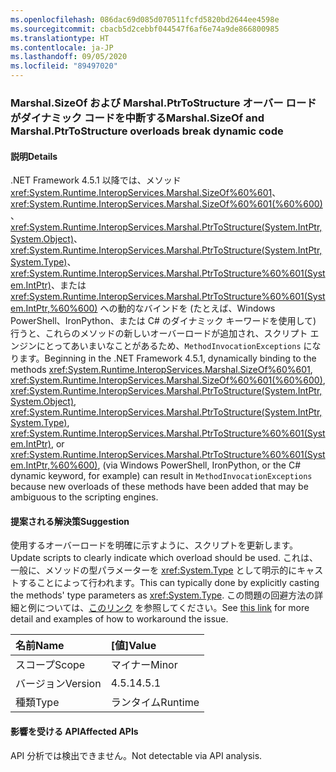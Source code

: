 ```yaml
---
ms.openlocfilehash: 086dac69d085d070511fcfd5820bd2644ee4598e
ms.sourcegitcommit: cbacb5d2cebbf044547f6af6e74a9de866800985
ms.translationtype: HT
ms.contentlocale: ja-JP
ms.lasthandoff: 09/05/2020
ms.locfileid: "89497020"
---
```

### <a name="marshalsizeof-and-marshalptrtostructure-overloads-break-dynamic-code"></a><span data-ttu-id="d7ff8-101">Marshal.SizeOf および Marshal.PtrToStructure オーバー ロードがダイナミック コードを中断する</span><span class="sxs-lookup"><span data-stu-id="d7ff8-101">Marshal.SizeOf and Marshal.PtrToStructure overloads break dynamic code</span></span>

#### <a name="details"></a><span data-ttu-id="d7ff8-102">説明</span><span class="sxs-lookup"><span data-stu-id="d7ff8-102">Details</span></span>

<span data-ttu-id="d7ff8-103">.NET Framework 4.5.1 以降では、メソッド <xref:System.Runtime.InteropServices.Marshal.SizeOf%60%601>、<xref:System.Runtime.InteropServices.Marshal.SizeOf%60%601(%60%600)>、<xref:System.Runtime.InteropServices.Marshal.PtrToStructure(System.IntPtr,System.Object)>、<xref:System.Runtime.InteropServices.Marshal.PtrToStructure(System.IntPtr,System.Type)>、<xref:System.Runtime.InteropServices.Marshal.PtrToStructure%60%601(System.IntPtr)>、または <xref:System.Runtime.InteropServices.Marshal.PtrToStructure%60%601(System.IntPtr,%60%600)> への動的なバインドを (たとえば、Windows PowerShell、IronPython、または C# のダイナミック キーワードを使用して) 行うと、これらのメソッドの新しいオーバーロードが追加され、スクリプト エンジンにとってあいまいなことがあるため、<code>MethodInvocationExceptions</code> になります。</span><span class="sxs-lookup"><span data-stu-id="d7ff8-103">Beginning in the .NET Framework 4.5.1, dynamically binding to the methods <xref:System.Runtime.InteropServices.Marshal.SizeOf%60%601>, <xref:System.Runtime.InteropServices.Marshal.SizeOf%60%601(%60%600)>, <xref:System.Runtime.InteropServices.Marshal.PtrToStructure(System.IntPtr,System.Object)>, <xref:System.Runtime.InteropServices.Marshal.PtrToStructure(System.IntPtr,System.Type)>, <xref:System.Runtime.InteropServices.Marshal.PtrToStructure%60%601(System.IntPtr)>, or <xref:System.Runtime.InteropServices.Marshal.PtrToStructure%60%601(System.IntPtr,%60%600)>, (via Windows PowerShell, IronPython, or the C# dynamic keyword, for example) can result in <code>MethodInvocationExceptions</code> because new overloads of these methods have been added that may be ambiguous to the scripting engines.</span></span>

#### <a name="suggestion"></a><span data-ttu-id="d7ff8-104">提案される解決策</span><span class="sxs-lookup"><span data-stu-id="d7ff8-104">Suggestion</span></span>

<span data-ttu-id="d7ff8-105">使用するオーバーロードを明確に示すように、スクリプトを更新します。</span><span class="sxs-lookup"><span data-stu-id="d7ff8-105">Update scripts to clearly indicate which overload should be used.</span></span> <span data-ttu-id="d7ff8-106">これは、一般に、メソッドの型パラメーターを <xref:System.Type> として明示的にキャストすることによって行われます。</span><span class="sxs-lookup"><span data-stu-id="d7ff8-106">This can typically done by explicitly casting the methods' type parameters as <xref:System.Type>.</span></span> <span data-ttu-id="d7ff8-107">この問題の回避方法の詳細と例については、[このリンク](https://support.microsoft.com/kb/2909958/) を参照してください。</span><span class="sxs-lookup"><span data-stu-id="d7ff8-107">See [this link](https://support.microsoft.com/kb/2909958/) for more detail and examples of how to workaround the issue.</span></span>

| <span data-ttu-id="d7ff8-108">名前</span><span class="sxs-lookup"><span data-stu-id="d7ff8-108">Name</span></span>    | <span data-ttu-id="d7ff8-109">[値]</span><span class="sxs-lookup"><span data-stu-id="d7ff8-109">Value</span></span>       |
|:--------|:------------|
| <span data-ttu-id="d7ff8-110">スコープ</span><span class="sxs-lookup"><span data-stu-id="d7ff8-110">Scope</span></span>   |<span data-ttu-id="d7ff8-111">マイナー</span><span class="sxs-lookup"><span data-stu-id="d7ff8-111">Minor</span></span>|
|<span data-ttu-id="d7ff8-112">バージョン</span><span class="sxs-lookup"><span data-stu-id="d7ff8-112">Version</span></span>|<span data-ttu-id="d7ff8-113">4.5.1</span><span class="sxs-lookup"><span data-stu-id="d7ff8-113">4.5.1</span></span>|
|<span data-ttu-id="d7ff8-114">種類</span><span class="sxs-lookup"><span data-stu-id="d7ff8-114">Type</span></span>|<span data-ttu-id="d7ff8-115">ランタイム</span><span class="sxs-lookup"><span data-stu-id="d7ff8-115">Runtime</span></span>|

#### <a name="affected-apis"></a><span data-ttu-id="d7ff8-116">影響を受ける API</span><span class="sxs-lookup"><span data-stu-id="d7ff8-116">Affected APIs</span></span>

<span data-ttu-id="d7ff8-117">API 分析では検出できません。</span><span class="sxs-lookup"><span data-stu-id="d7ff8-117">Not detectable via API analysis.</span></span>

<!--

#### Affected APIs

Not detectable via API analysis.

-->
